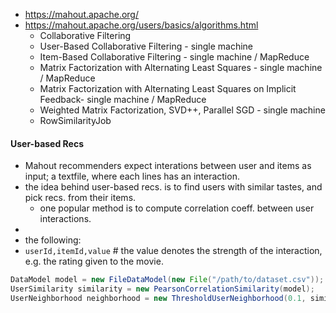 * https://mahout.apache.org/
* https://mahout.apache.org/users/basics/algorithms.html
  * Collaborative Filtering
  * User-Based Collaborative Filtering - single machine
  * Item-Based Collaborative Filtering - single machine / MapReduce
  * Matrix Factorization with Alternating Least Squares - single machine / MapReduce
  * Matrix Factorization with Alternating Least Squares on Implicit Feedback- single machine / MapReduce
  * Weighted Matrix Factorization, SVD++, Parallel SGD - single machine
  * RowSimilarityJob


#### User-based Recs

* Mahout recommenders expect interations between user and items as input; a textfile, where each lines has an interaction.
* the idea behind user-based recs. is to find users with similar tastes, and pick recs. from their items.
  * one popular method is to compute correlation coeff. between user interactions.
* 
* the following:
* `userId,itemId,value` # the value denotes the strength of the interaction, e.g. the rating given to the movie.

```java
DataModel model = new FileDataModel(new File("/path/to/dataset.csv"));
UserSimilarity similarity = new PearsonCorrelationSimilarity(model);
UserNeighborhood neighborhood = new ThresholdUserNeighborhood(0.1, similarity, model);
```
